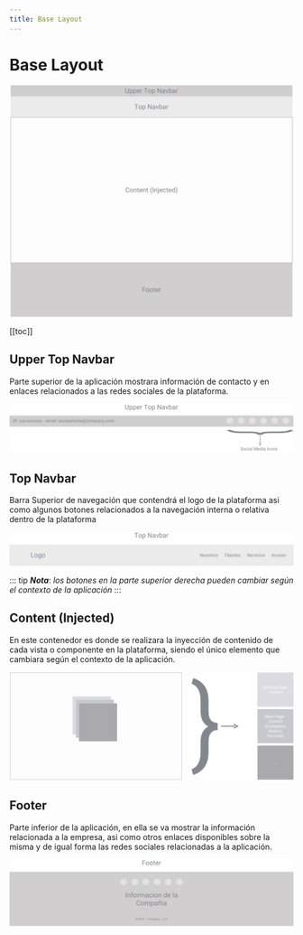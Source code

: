 ```yaml
---
title: Base Layout
---
```


# Base Layout

![An image](./img/_baselayout.png)

[[toc]]

## Upper Top Navbar

Parte superior de la aplicación mostrara información de contacto y en enlaces relacionados a las redes sociales de la plataforma.

![An image](./img/_uppertopbasenavbar.png)

## Top Navbar

Barra Superior de navegación que contendrá el logo de la plataforma asi como algunos botones relacionados a la navegación interna o relativa dentro de la plataforma

![An image](./img/_topbasenavbar.png)

::: tip
**_Nota_**: _los botones en la parte superior derecha pueden cambiar según el contexto de la aplicación_
:::

## Content (Injected)

En este contenedor es donde se realizara la inyección de contenido de cada vista o componente en la plataforma, siendo el único elemento que cambiara según el contexto de la aplicación.

![An image](./img/_injectedcontent.png)


## Footer

Parte inferior de la aplicación, en ella se va mostrar la información relacionada a la empresa, asi como otros enlaces disponibles sobre la misma y de igual forma las redes sociales relacionadas a la aplicación.

![An image](./img/_footer.png)